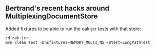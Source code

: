 Bertrand's recent hacks around MultiplexingDocumentStore
--------------------------------------------------------

Added fixtures to be able to run the oak-jcr tests with that store:

    cd oak-jcr
    mvn clean test -Dnsfixtures=MEMORY_MULTI_NS -Dtest=LongPathTest
